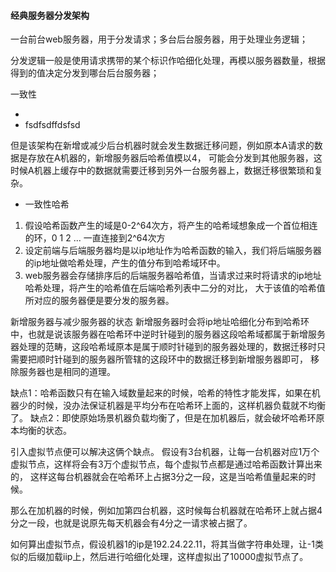 #### 经典服务器分发架构

一台前台web服务器，用于分发请求；多台后台服务器，用于处理业务逻辑；

分发逻辑一般是使用请求携带的某个标识作哈细化处理，再模以服务器数量，根据得到的值决定分发到哪台后台服务器；







一致性

- 
- fsdfsdffdsfsd





但是该架构在新增或减少后台机器时就会发生数据迁移问题，例如原本A请求的数据是存放在A机器的，新增服务器后哈希值模以4，
可能会分发到其他服务器，这时候A机器上缓存中的数据就需要迁移到另外一台服务器上，数据迁移很繁琐和复杂。

- 一致性哈希
1. 假设哈希函数产生的域是0-2^64次方，将产生的哈希域想象成一个首位相连的环，0 1 2 ... 一直连接到2^64次方
2. 设定前端与后端服务器均是以ip地址作为哈希函数的输入，我们将后端服务器的ip地址做哈希处理，产生的值分布到哈希域环中。
3. web服务器会存储排序后的后端服务器哈希值，当请求过来时将请求的ip地址哈希处理，将产生的哈希值在后端哈希列表中二分的对比，
    大于该值的哈希值所对应的服务器便是要分发的服务器。

新增服务器与减少服务器的状态
    新增服务器时会将ip地址哈细化分布到哈希环中，也就是说该服务器在哈希环中逆时针碰到的服务器这段哈希域都属于新增服务器处理的范畴，这段哈希域原本是属于顺时针碰到的服务器处理的，数据迁移时只需要把顺时针碰到的服务器所管辖的这段环中的数据迁移到新增服务器即可，
    移除服务器也是相同的道理。

缺点1：哈希函数只有在输入域数量起来的时候，哈希的特性才能发挥，如果在机器少的时候，没办法保证机器是平均分布在哈希环上面的，这样机器负载就不均衡了。
缺点2：即使原始场景机器负载均衡了，但是在加机器后，就会破坏哈希环原本均衡的状态。

引入虚拟节点便可以解决这俩个缺点。
假设有3台机器，让每一台机器对应1万个虚拟节点，这样将会有3万个虚拟节点，每个虚拟节点都是通过哈希函数计算出来的，
这样这每台机器就会在哈希环上占据3分之一段，这是当哈希值量起来的时候。

那么在加机器的时候，例如加第四台机器，这时候每台机器就在哈希环上就占据4分之一段，也就是说原先每天机器会有4分之一请求被占据了。

如何算出虚拟节点，假设机器1的ip是192.24.22.11，将其当做字符串处理，让-1类似的后缀加载iip上，然后进行哈细化处理，这样虚拟出了10000虚拟节点了。